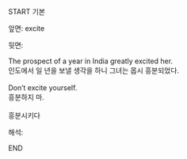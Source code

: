 START
기본

앞면:
excite


뒷면:
<div>The prospect of a year in India greatly excited her. </div><div>인도에서 일 년을 보낼 생각을 하니 그녀는 몹시 흥분되었다.</div><div><br></div><div><div>Don’t excite yourself. </div><div>흥분하지 마.</div></div><div><br></div><div>흥분시키다</div>


해석:
<!--ID: 1746614453855-->
END